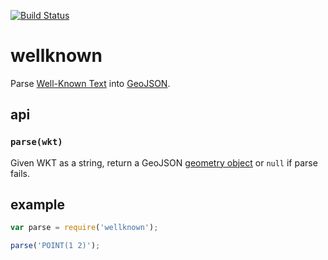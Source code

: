 [![Build Status](https://travis-ci.org/mapbox/wellknown.png)](https://travis-ci.org/mapbox/wellknown)

# wellknown

Parse [Well-Known Text](http://en.wikipedia.org/wiki/Well-known_text) into [GeoJSON](http://www.geojson.org/).

## api

### `parse(wkt)`

Given WKT as a string, return a GeoJSON [geometry object](http://geojson.org/geojson-spec.html#geometry-objects)
or `null` if parse fails.

## example

```js
var parse = require('wellknown');

parse('POINT(1 2)');
```
